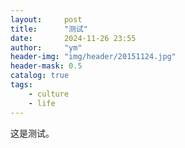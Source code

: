 ```yaml
---
layout:     post
title:      "测试"
date:       2024-11-26 23:55
author:     "ym"
header-img: "img/header/20151124.jpg"
header-mask: 0.5
catalog: true
tags:
    - culture
    - life
---
```


这是测试。
